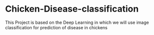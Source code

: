 # Chicken-Disease-classification
This Project is based on the Deep Learning in which we will use image classification for prediction of disease in chickens
